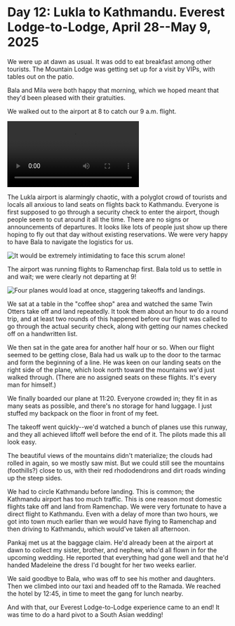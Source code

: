 # Day 12: Lukla to Kathmandu. Everest Lodge-to-Lodge, April 28--May 9, 2025

We were up at dawn as usual. It was odd to eat breakfast among other tourists. The Mountain Lodge was getting set up for a visit by VIPs, with tables out on the patio.

Bala and Mila were both happy that morning, which we hoped meant that they'd been pleased with their gratuities.

We walked out to the airport at 8 to catch our 9 a.m. flight. 

![A successful takeoff!](images/Lukla_takeoff_IMG_6972.mov)

The Lukla airport is alarmingly chaotic, with a polyglot crowd of tourists and locals all anxious to land seats on flights back to Kathmandu. Everyone is first supposed to go through a security check to enter the airport, though people seem to cut around it all the time. There are no signs or announcements of departures. It looks like lots of people just show up there hoping to fly out that day without existing reservations. We were very happy to have Bala to navigate the logistics for us. 

![It would be extremely intimidating to face this scrum alone!](images/Lukla_airport_chaos_IMG_6973.HEIC)

The airport was running flights to Ramenchap first. Bala told us to settle in and wait; we were clearly not departing at 9! 

![Four planes would load at once, staggering takeoffs and landings.](images/Lukla_planes_IMG_6977.HEIC)

We sat at a table in the "coffee shop" area and watched the same Twin Otters take off and land repeatedly. It took them about an hour to do a round trip, and at least two rounds of this happened before our flight was called to go through the actual security check, along with getting our names checked off on a handwritten list.

We then sat in the gate area for another half hour or so. When our flight seemed to be getting close, Bala had us walk up to the door to the tarmac and form the beginning of a line. He was keen on our landing seats on the right side of the plane, which look north toward the mountains we'd just walked through. (There are no assigned seats on these flights. It's every man for himself.)

We finally boarded our plane at 11:20. Everyone crowded in; they fit in as many seats as possible, and there's no storage for hand luggage. I just stuffed my backpack on the floor in front of my feet.

The takeoff went quickly--we'd watched a bunch of planes use this runway, and they all achieved liftoff well before the end of it. The pilots made this all look easy.

The beautiful views of the mountains didn't materialize; the clouds had rolled in again, so we mostly saw mist. But we could still see the mountains (foothills?) close to us, with their red rhododendrons and dirt roads winding up the steep sides.

We had to circle Kathmandu before landing. This is common; the Kathmandu airport has too much traffic. This is one reason most domestic flights take off and land from Ramenchap. We were very fortunate to have a direct flight to Kathmandu. Even with a delay of more than two hours, we got into town much earlier than we would have flying to Ramenchap and then driving to Kathmandu, which would've taken all afternoon.

Pankaj met us at the baggage claim. He'd already been at the airport at dawn to collect my sister, brother, and nephew, who'd all flown in for the upcoming wedding. He reported that everything had gone well and that he'd handed Madeleine the dress I'd bought for her two weeks earlier. 

We said goodbye to Bala, who was off to see his mother and daughters. Then we climbed into our taxi and headed off to the Ramada. We reached the hotel by 12:45, in time to meet the gang for lunch nearby.

And with that, our Everest Lodge-to-Lodge experience came to an end! It was time to do a hard pivot to a South Asian wedding!